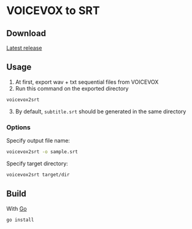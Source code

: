 # VOICEVOX to SRT

## Download

[Latest release](https://github.com/1l0/voicevox2srt/releases/latest)

## Usage

1. At first, export wav + txt sequential files from VOICEVOX
2. Run this command on the exported directory

```sh
voicevox2srt
```

3. By default, `subtitle.srt` should be generated in the same directory

### Options

Specify output file name:

```sh
voicevox2srt -o sample.srt
```

Specify target directory:

```sh
voicevox2srt target/dir
```

## Build

With [Go](https://go.dev/)

```sh
go install
```
